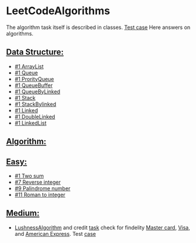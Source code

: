 # LeetCodeAlgorithms
The algorithm task itself is described in classes. [Test case](https://github.com/Ruslan-Pipan/LeetCodeAlgorithms/tree/master/src/test/java/medium/credit)
Here answers on algorithms.
## [Data Structure:](https://github.com/Ruslan-Pipan/LeetCodeAlgorithms/tree/master/src/main/java/com/leetCode/algorithms/book/dataStructure)
  - [#1 ArrayList](https://github.com/Ruslan-Pipan/LeetCodeAlgorithms/blob/master/src/main/java/com/leetCode/algorithms/book/dataStructure/ArrayList.java)
  - [#1 Queue](https://github.com/Ruslan-Pipan/LeetCodeAlgorithms/blob/master/src/main/java/com/leetCode/algorithms/book/dataStructure/Queue.java)
  - [#1 ProrityQueue](https://github.com/Ruslan-Pipan/LeetCodeAlgorithms/blob/master/src/main/java/com/leetCode/algorithms/book/dataStructure/PriorityQueue.java)
  - [#1 QueueBuffer](https://github.com/Ruslan-Pipan/LeetCodeAlgorithms/blob/master/src/main/java/com/leetCode/algorithms/book/dataStructure/QueueBuffer.java)
  - [#1 QueueByLinked](https://github.com/Ruslan-Pipan/LeetCodeAlgorithms/blob/master/src/main/java/com/leetCode/algorithms/book/dataStructure/QueueByLinked.java)
  - [#1 Stack](https://github.com/Ruslan-Pipan/LeetCodeAlgorithms/blob/master/src/main/java/com/leetCode/algorithms/book/dataStructure/Stack.java)
  - [#1 StackBylinked](https://github.com/Ruslan-Pipan/LeetCodeAlgorithms/blob/master/src/main/java/com/leetCode/algorithms/book/dataStructure/StackByLinked.java)
  - [#1 Linked](https://github.com/Ruslan-Pipan/LeetCodeAlgorithms/blob/master/src/main/java/com/leetCode/algorithms/book/dataStructure/Linked.java)
  - [#1 DoubleLinked](https://github.com/Ruslan-Pipan/LeetCodeAlgorithms/blob/master/src/main/java/com/leetCode/algorithms/book/dataStructure/DoubleLinked.java)
  - [#1 LinkedList](https://github.com/Ruslan-Pipan/LeetCodeAlgorithms/blob/master/src/main/java/com/leetCode/algorithms/book/dataStructure/LinkedList.java)
## [Algorithm:]() 
## [Easy:](https://github.com/Ruslan-Pipan/LeetCodeAlgorithms/tree/master/src/main/java/com/leetCode/algorithms/easy)
  - [#1 Two sum](https://github.com/Ruslan-Pipan/LeetCodeAlgorithms/blob/master/src/main/java/com/leetCode/algorithms/easy/TwoSum.java)
  - [#7 Reverse integer](https://github.com/Ruslan-Pipan/LeetCodeAlgorithms/blob/master/src/main/java/com/leetCode/algorithms/easy/ReverseInteger.java)
  - [#9 Palindrome number](https://github.com/Ruslan-Pipan/LeetCodeAlgorithms/blob/master/src/main/java/com/leetCode/algorithms/easy/PalindromeNumber.java)
  - [#11 Roman to integer](https://github.com/Ruslan-Pipan/LeetCodeAlgorithms/blob/master/src/main/java/com/leetCode/algorithms/easy/RomanToInteger.java)
## [Medium:](https://github.com/Ruslan-Pipan/LeetCodeAlgorithms/tree/master/src/test/java/medium)
  - [LushnessAlgorithm](https://github.com/Ruslan-Pipan/LeetCodeAlgorithms/blob/master/src/main/java/com/leetCode/algorithms/medium/credit/LushnessAlgorithm.java) and credit [task](https://github.com/Ruslan-Pipan/LeetCodeAlgorithms/tree/master/src/main/java/com/leetCode/algorithms/medium/credit) check for findelity [Master card](https://github.com/Ruslan-Pipan/LeetCodeAlgorithms/blob/master/src/main/java/com/leetCode/algorithms/medium/credit/MasterCard.java), [Visa](https://github.com/Ruslan-Pipan/LeetCodeAlgorithms/blob/master/src/main/java/com/leetCode/algorithms/medium/credit/Visa.java), and [American Express](https://github.com/Ruslan-Pipan/LeetCodeAlgorithms/blob/master/src/main/java/com/leetCode/algorithms/medium/credit/AmericanExpress.java). Test [case](https://github.com/Ruslan-Pipan/LeetCodeAlgorithms/blob/master/src/test/java/medium/credit/CreditTest.java)
